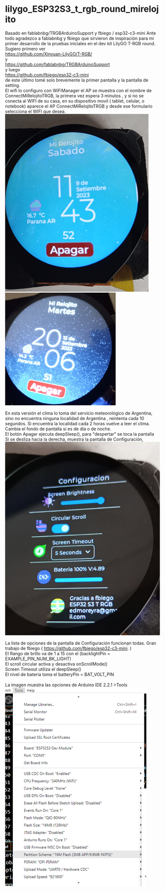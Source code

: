 # lilygo_ESP32S3_t_rgb_round_mirelojito
Basado en fablabnbg/TRGBArduinoSupport y fbiego / esp32-c3-mini
Ante todo agradezco a fablabnbg y fbiego que sirvieron de inspiración para mi primer desarrollo
de la  pruebas iniciales en el dev kit LilyGO T-RGB round.  </br>
Sugiero primero ver </br>
https://github.com/Xinyuan-LilyGO/T-RGB/ </br>
y </br>
https://github.com/fablabnbg/TRGBArduinoSupport</br>
y luego </br>
https://github.com/fbiego/esp32-c3-mini </br>
de este último tomé solo brevemente la primer pantalla y la pantalla de setting. </br>
El wifi lo configuro con WiFiManager el AP se muestra con el nombre de ConnectMiRelojitoTRGB,
la primera vez espera 3 minutos , y si no se conecta al WIFI de su casa, en su dispositivo movil ( tablet, celular, o notebook) aparece el  AP ConnectMiRelojitoTRGB y desde ese formulario  selecciona el WIFI que desea.</br>
![Primer pantalla ](https://github.com/edmoreyra/lilygo-rgb_mirelojito/blob/main/FrenteESP32S3TRGBround.png)
</br>
![Primer pantalla ](https://github.com/edmoreyra/lilygo-rgb_mirelojito/blob/main/FrenteESP32S3TRGBroundNoche.png)
</br>

En esta versión el clima lo toma del servicio meteorológico de Argentina, sino no encuentra ninguna localidad de Argentina , reintenta cada 10 segundos. Si encuentra la localidad cada 2 horas vuelve a leer el clima.</br>
Cambia el fondo de pantalla si es de día o de noche. </br>
El botón Apagar ejecuta  deepSleep(), para "despertar" se toca la pantalla </br>
Si se desliza hacia la derecha, muestra la pantalla de Configuración, </br>
![Configuracion](https://github.com/edmoreyra/lilygo-rgb_mirelojito/blob/main/ConfiguracionESP32S3TRGBround.png)
</br>

La lista de opciones de la pantalla de Configuración funcionan  todas. Gran trabajo de fbiego ( https://github.com/fbiego/esp32-c3-mini.  )</br>
El Rango de brillo va de 1 a 15 con el (backlightPin = EXAMPLE_PIN_NUM_BK_LIGHT) </br>
El scroll circular activa y desactiva onScrollMode() </br>
Screen Timeout utiliza el deepSleep() </br>
El nivel de bateria toma el  batteryPin = BAT_VOLT_PIN </br>
</br>
La imagen muestra las opciones de Arduino IDE 2.2.1 >Tools</br>
![La imagen muestra las opciones de Arduino IDE 2.2.1 >Tools](./ConfiguracionTRGB.gif)</br>

